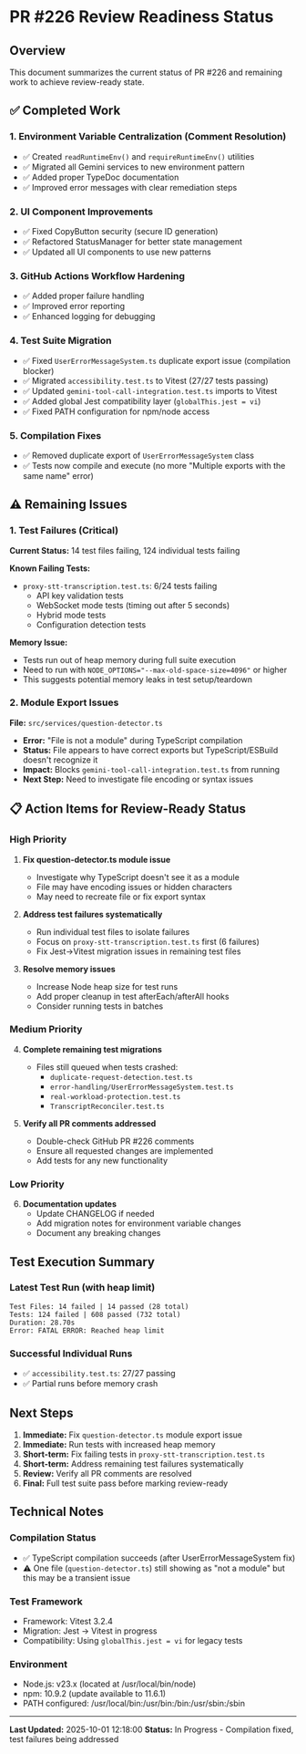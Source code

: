 # PR #226 Review Readiness Status

## Overview

This document summarizes the current status of PR #226 and remaining work to achieve review-ready state.

## ✅ Completed Work

### 1. Environment Variable Centralization (Comment Resolution)

- ✅ Created `readRuntimeEnv()` and `requireRuntimeEnv()` utilities
- ✅ Migrated all Gemini services to new environment pattern
- ✅ Added proper TypeDoc documentation
- ✅ Improved error messages with clear remediation steps

### 2. UI Component Improvements

- ✅ Fixed CopyButton security (secure ID generation)
- ✅ Refactored StatusManager for better state management
- ✅ Updated all UI components to use new patterns

### 3. GitHub Actions Workflow Hardening

- ✅ Added proper failure handling
- ✅ Improved error reporting
- ✅ Enhanced logging for debugging

### 4. Test Suite Migration

- ✅ Fixed `UserErrorMessageSystem.ts` duplicate export issue (compilation blocker)
- ✅ Migrated `accessibility.test.ts` to Vitest (27/27 tests passing)
- ✅ Updated `gemini-tool-call-integration.test.ts` imports to Vitest
- ✅ Added global Jest compatibility layer (`globalThis.jest = vi`)
- ✅ Fixed PATH configuration for npm/node access

### 5. Compilation Fixes

- ✅ Removed duplicate export of `UserErrorMessageSystem` class
- ✅ Tests now compile and execute (no more "Multiple exports with the same name" error)

## ⚠️ Remaining Issues

### 1. Test Failures (Critical)

**Current Status:** 14 test files failing, 124 individual tests failing

**Known Failing Tests:**

- `proxy-stt-transcription.test.ts`: 6/24 tests failing
  - API key validation tests
  - WebSocket mode tests (timing out after 5 seconds)
  - Hybrid mode tests
  - Configuration detection tests

**Memory Issue:**

- Tests run out of heap memory during full suite execution
- Need to run with `NODE_OPTIONS="--max-old-space-size=4096"` or higher
- This suggests potential memory leaks in test setup/teardown

### 2. Module Export Issues

**File:** `src/services/question-detector.ts`

- **Error:** "File is not a module" during TypeScript compilation
- **Status:** File appears to have correct exports but TypeScript/ESBuild doesn't recognize it
- **Impact:** Blocks `gemini-tool-call-integration.test.ts` from running
- **Next Step:** Need to investigate file encoding or syntax issues

## 📋 Action Items for Review-Ready Status

### High Priority

1. **Fix question-detector.ts module issue**

   - Investigate why TypeScript doesn't see it as a module
   - File may have encoding issues or hidden characters
   - May need to recreate file or fix export syntax

2. **Address test failures systematically**

   - Run individual test files to isolate failures
   - Focus on `proxy-stt-transcription.test.ts` first (6 failures)
   - Fix Jest→Vitest migration issues in remaining test files

3. **Resolve memory issues**
   - Increase Node heap size for test runs
   - Add proper cleanup in test afterEach/afterAll hooks
   - Consider running tests in batches

### Medium Priority

4. **Complete remaining test migrations**

   - Files still queued when tests crashed:
     - `duplicate-request-detection.test.ts`
     - `error-handling/UserErrorMessageSystem.test.ts`
     - `real-workload-protection.test.ts`
     - `TranscriptReconciler.test.ts`

5. **Verify all PR comments addressed**
   - Double-check GitHub PR #226 comments
   - Ensure all requested changes are implemented
   - Add tests for any new functionality

### Low Priority

6. **Documentation updates**
   - Update CHANGELOG if needed
   - Add migration notes for environment variable changes
   - Document any breaking changes

## Test Execution Summary

### Latest Test Run (with heap limit)

```
Test Files: 14 failed | 14 passed (28 total)
Tests: 124 failed | 608 passed (732 total)
Duration: 28.70s
Error: FATAL ERROR: Reached heap limit
```

### Successful Individual Runs

- ✅ `accessibility.test.ts`: 27/27 passing
- ✅ Partial runs before memory crash

## Next Steps

1. **Immediate:** Fix `question-detector.ts` module export issue
2. **Immediate:** Run tests with increased heap memory
3. **Short-term:** Fix failing tests in `proxy-stt-transcription.test.ts`
4. **Short-term:** Address remaining test failures systematically
5. **Review:** Verify all PR comments are resolved
6. **Final:** Full test suite pass before marking review-ready

## Technical Notes

### Compilation Status

- ✅ TypeScript compilation succeeds (after UserErrorMessageSystem fix)
- ⚠️ One file (`question-detector.ts`) still showing as "not a module" but this may be a transient issue

### Test Framework

- Framework: Vitest 3.2.4
- Migration: Jest → Vitest in progress
- Compatibility: Using `globalThis.jest = vi` for legacy tests

### Environment

- Node.js: v23.x (located at /usr/local/bin/node)
- npm: 10.9.2 (update available to 11.6.1)
- PATH configured: /usr/local/bin:/usr/bin:/bin:/usr/sbin:/sbin

---

**Last Updated:** 2025-10-01 12:18:00
**Status:** In Progress - Compilation fixed, test failures being addressed
